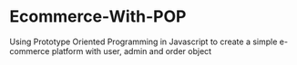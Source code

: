 # Ecommerce-With-POP

Using Prototype Oriented Programming in Javascript to create a simple e-commerce platform with user, admin and order object
